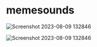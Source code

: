 # memesounds
![Screenshot 2023-08-09 132846](https://github.com/michaeljordanr/memesounds/assets/7414749/1bc622b8-72f3-4b80-8ede-ce3a0bd5aae6)

![Screenshot 2023-08-09 132846](https://github.com/michaeljordanr/memesounds/assets/7414749/17fdb5e7-6566-4e98-b944-510568ea1f26)
